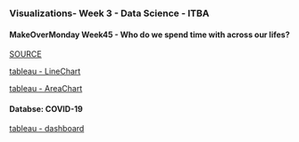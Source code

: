 <h3> Visualizations- Week 3 - Data Science - ITBA </h3>

<h4> MakeOverMonday Week45 - Who do we spend time with across our lifes? </h4>

[SOURCE](https://ourworldindata.org/time-use#who-do-we-spend-time-with-across-our-lifetime)

[tableau - LineChart](https://mdanielaraffom.github.io/infovis/s3/week45Makeovermonday.html)

[tableau - AreaChart](https://mdanielaraffom.github.io/infovis/s3/week45MakeovermondayVS.html)

<h4> Databse: COVID-19 </h4>

[tableau - dashboard](https://mdanielaraffom.github.io/infovis/s3/covid19Arg.html)
